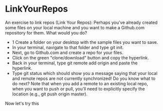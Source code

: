 # LinkYourRepos
An exercise to link repos (Link Your Repos):
Perhaps you've already created some files on your local machine and you want to make a Github.com repository for them. What would you do?

* 1 Create a folder on your desktop with the sample files you want to save.
* In your terminal, navigate to that folder and type git init.
* Next, go to Github.com and create a repo for your files.
* Click on the green "clone/download" button and copy the hyperlink.
* Back in your terminal, type git remote add origin and paste the hyperlink.
* Type git status which should show you a message saying that your local and remote repos are not currently synchronized! Do you know what to do next? Note that when you add a remote to an existing local repo, when you want to push or pull, you'll need to explicitly specify the location (e.g., git push origin master).

Now let's try this
